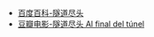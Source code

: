 - [百度百科-隧道尽头](https://baike.baidu.com/item/%E9%9A%A7%E9%81%93%E5%B0%BD%E5%A4%B4)
- [豆瓣电影-隧道尽头 Al final del túnel](https://movie.douban.com/subject/26661229/)
